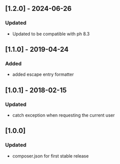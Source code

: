 ## [1.2.0] - 2024-06-26
### Updated
- Updated to be compatible with ph 8.3
## [1.1.0] - 2019-04-24
### Added
- added escape entry formatter

## [1.0.1] - 2018-02-15
### Updated
- catch exception when requesting the current user

## [1.0.0]
### Updated
- composer.json for first stable release
